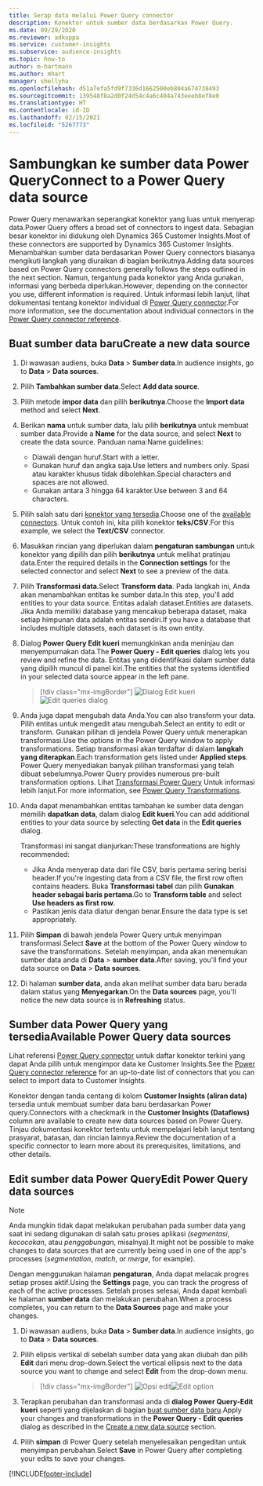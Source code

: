 ```yaml
---
title: Serap data melalui Power Query connector
description: Konektor untuk sumber data berdasarkan Power Query.
ms.date: 09/29/2020
ms.reviewer: adkuppa
ms.service: customer-insights
ms.subservice: audience-insights
ms.topic: how-to
author: m-hartmann
ms.author: mhart
manager: shellyha
ms.openlocfilehash: d51a7efa5fd9f7336d1662500eb804a674738493
ms.sourcegitcommit: 139548f8a2d0f24d54c4a6c404a743eeeb8ef8e0
ms.translationtype: HT
ms.contentlocale: id-ID
ms.lasthandoff: 02/15/2021
ms.locfileid: "5267773"
---
```

# <a name="connect-to-a-power-query-data-source"></a><span data-ttu-id="f1347-103">Sambungkan ke sumber data Power Query</span><span class="sxs-lookup"><span data-stu-id="f1347-103">Connect to a Power Query data source</span></span>

<span data-ttu-id="f1347-104">Power Query menawarkan seperangkat konektor yang luas untuk menyerap data.</span><span class="sxs-lookup"><span data-stu-id="f1347-104">Power Query offers a broad set of connectors to ingest data.</span></span> <span data-ttu-id="f1347-105">Sebagian besar konektor ini didukung oleh Dynamics 365 Customer Insights.</span><span class="sxs-lookup"><span data-stu-id="f1347-105">Most of these connectors are supported by Dynamics 365 Customer Insights.</span></span> <span data-ttu-id="f1347-106">Menambahkan sumber data berdasarkan Power Query connectors biasanya mengikuti langkah yang diuraikan di bagian berikutnya.</span><span class="sxs-lookup"><span data-stu-id="f1347-106">Adding data sources based on Power Query connectors generally follows the steps outlined in the next section.</span></span> <span data-ttu-id="f1347-107">Namun, tergantung pada konektor yang Anda gunakan, informasi yang berbeda diperlukan.</span><span class="sxs-lookup"><span data-stu-id="f1347-107">However, depending on the connector you use, different information is required.</span></span> <span data-ttu-id="f1347-108">Untuk informasi lebih lanjut, lihat dokumentasi tentang konektor individual di [Power Query connector](https://docs.microsoft.com/power-query/connectors/).</span><span class="sxs-lookup"><span data-stu-id="f1347-108">For more information, see the documentation about individual connectors in the [Power Query connector reference](https://docs.microsoft.com/power-query/connectors/).</span></span>

## <a name="create-a-new-data-source"></a><span data-ttu-id="f1347-109">Buat sumber data baru</span><span class="sxs-lookup"><span data-stu-id="f1347-109">Create a new data source</span></span>

1. <span data-ttu-id="f1347-110">Di wawasan audiens, buka **Data** > **Sumber data**.</span><span class="sxs-lookup"><span data-stu-id="f1347-110">In audience insights, go to **Data** > **Data sources**.</span></span>

1. <span data-ttu-id="f1347-111">Pilih **Tambahkan sumber data**.</span><span class="sxs-lookup"><span data-stu-id="f1347-111">Select **Add data source**.</span></span>

1. <span data-ttu-id="f1347-112">Pilih metode **impor data** dan pilih **berikutnya**.</span><span class="sxs-lookup"><span data-stu-id="f1347-112">Choose the **Import data** method and select **Next**.</span></span>

1. <span data-ttu-id="f1347-113">Berikan **nama** untuk sumber data, lalu pilih **berikutnya** untuk membuat sumber data.</span><span class="sxs-lookup"><span data-stu-id="f1347-113">Provide a **Name** for the data source, and select **Next** to create the data source.</span></span> <span data-ttu-id="f1347-114">Panduan nama:</span><span class="sxs-lookup"><span data-stu-id="f1347-114">Name guidelines:</span></span> 
   - <span data-ttu-id="f1347-115">Diawali dengan huruf.</span><span class="sxs-lookup"><span data-stu-id="f1347-115">Start with a letter.</span></span>
   - <span data-ttu-id="f1347-116">Gunakan huruf dan angka saja.</span><span class="sxs-lookup"><span data-stu-id="f1347-116">Use letters and numbers only.</span></span> <span data-ttu-id="f1347-117">Spasi atau karakter khusus tidak dibolehkan.</span><span class="sxs-lookup"><span data-stu-id="f1347-117">Special characters and spaces are not allowed.</span></span>
   - <span data-ttu-id="f1347-118">Gunakan antara 3 hingga 64 karakter.</span><span class="sxs-lookup"><span data-stu-id="f1347-118">Use between 3 and 64 characters.</span></span>

1. <span data-ttu-id="f1347-119">Pilih salah satu dari [konektor yang tersedia](#available-power-query-data-sources).</span><span class="sxs-lookup"><span data-stu-id="f1347-119">Choose one of the [available connectors](#available-power-query-data-sources).</span></span> <span data-ttu-id="f1347-120">Untuk contoh ini, kita pilih konektor **teks/CSV**.</span><span class="sxs-lookup"><span data-stu-id="f1347-120">For this example, we select the **Text/CSV** connector.</span></span>

1. <span data-ttu-id="f1347-121">Masukkan rincian yang diperlukan dalam **pengaturan sambungan** untuk konektor yang dipilih dan pilih **berikutnya** untuk melihat pratinjau data.</span><span class="sxs-lookup"><span data-stu-id="f1347-121">Enter the required details in the **Connection settings** for the selected connector and select **Next** to see a preview of the data.</span></span>

1. <span data-ttu-id="f1347-122">Pilih **Transformasi data**.</span><span class="sxs-lookup"><span data-stu-id="f1347-122">Select **Transform data**.</span></span> <span data-ttu-id="f1347-123">Pada langkah ini, Anda akan menambahkan entitas ke sumber data.</span><span class="sxs-lookup"><span data-stu-id="f1347-123">In this step, you'll add entities to your data source.</span></span> <span data-ttu-id="f1347-124">Entitas adalah dataset.</span><span class="sxs-lookup"><span data-stu-id="f1347-124">Entities are datasets.</span></span> <span data-ttu-id="f1347-125">Jika Anda memiliki database yang mencakup beberapa dataset, maka setiap himpunan data adalah entitas sendiri.</span><span class="sxs-lookup"><span data-stu-id="f1347-125">If you have a database that includes multiple datasets, each dataset is its own entity.</span></span>

1. <span data-ttu-id="f1347-126">Dialog **Power Query Edit kueri** memungkinkan anda meninjau dan menyempurnakan data.</span><span class="sxs-lookup"><span data-stu-id="f1347-126">The **Power Query - Edit queries** dialog lets you review and refine the data.</span></span> <span data-ttu-id="f1347-127">Entitas yang diidentifikasi dalam sumber data yang dipilih muncul di panel kiri.</span><span class="sxs-lookup"><span data-stu-id="f1347-127">The entities that the systems identified in your selected data source appear in the left pane.</span></span>

   > [!div class="mx-imgBorder"]
   > <span data-ttu-id="f1347-128">![Dialog Edit kueri](media/data-manager-configure-edit-queries.png "Dialog Edit kueri")</span><span class="sxs-lookup"><span data-stu-id="f1347-128">![Edit queries dialog](media/data-manager-configure-edit-queries.png "Edit queries dialog")</span></span>

1. <span data-ttu-id="f1347-129">Anda juga dapat mengubah data Anda.</span><span class="sxs-lookup"><span data-stu-id="f1347-129">You can also transform your data.</span></span> <span data-ttu-id="f1347-130">Pilih entitas untuk mengedit atau mengubah.</span><span class="sxs-lookup"><span data-stu-id="f1347-130">Select an entity to edit or transform.</span></span> <span data-ttu-id="f1347-131">Gunakan pilihan di jendela Power Query untuk menerapkan transformasi.</span><span class="sxs-lookup"><span data-stu-id="f1347-131">Use the options in the Power Query window to apply transformations.</span></span> <span data-ttu-id="f1347-132">Setiap transformasi akan terdaftar di dalam **langkah yang diterapkan**.</span><span class="sxs-lookup"><span data-stu-id="f1347-132">Each transformation gets listed under **Applied steps**.</span></span> <span data-ttu-id="f1347-133">Power Query menyediakan banyak pilihan transformasi yang telah dibuat sebelumnya.</span><span class="sxs-lookup"><span data-stu-id="f1347-133">Power Query provides numerous pre-built transformation options.</span></span> <span data-ttu-id="f1347-134">Lihat [Transformasi Power Query](https://docs.microsoft.com/power-query/power-query-what-is-power-query#transformations) Untuk informasi lebih lanjut.</span><span class="sxs-lookup"><span data-stu-id="f1347-134">For more information, see [Power Query Transformations](https://docs.microsoft.com/power-query/power-query-what-is-power-query#transformations).</span></span>

1. <span data-ttu-id="f1347-135">Anda dapat menambahkan entitas tambahan ke sumber data dengan memilih **dapatkan data**, dalam dialog **Edit kueri**.</span><span class="sxs-lookup"><span data-stu-id="f1347-135">You can add additional entities to your data source by selecting **Get data** in the **Edit queries** dialog.</span></span>

   <span data-ttu-id="f1347-136">Transformasi ini sangat dianjurkan:</span><span class="sxs-lookup"><span data-stu-id="f1347-136">These transformations are highly recommended:</span></span>

   - <span data-ttu-id="f1347-137">Jika Anda menyerap data dari file CSV, baris pertama sering berisi header.</span><span class="sxs-lookup"><span data-stu-id="f1347-137">If you're ingesting data from a CSV file, the first row often contains headers.</span></span> <span data-ttu-id="f1347-138">Buka **Transformasi tabel** dan pilih **Gunakan header sebagai baris pertama**.</span><span class="sxs-lookup"><span data-stu-id="f1347-138">Go to **Transform table** and select **Use headers as first row**.</span></span>
   - <span data-ttu-id="f1347-139">Pastikan jenis data diatur dengan benar.</span><span class="sxs-lookup"><span data-stu-id="f1347-139">Ensure the data type is set appropriately.</span></span>

1. <span data-ttu-id="f1347-140">Pilih **Simpan** di bawah jendela Power Query untuk menyimpan transformasi.</span><span class="sxs-lookup"><span data-stu-id="f1347-140">Select **Save** at the bottom of the Power Query window to save the transformations.</span></span> <span data-ttu-id="f1347-141">Setelah menyimpan, anda akan menemukan sumber data anda di **Data** > **sumber data**.</span><span class="sxs-lookup"><span data-stu-id="f1347-141">After saving, you'll find your data source on **Data** > **Data sources**.</span></span>

1. <span data-ttu-id="f1347-142">Di halaman **sumber data**, anda akan melihat sumber data baru berada dalam status yang **Menyegarkan**.</span><span class="sxs-lookup"><span data-stu-id="f1347-142">On the **Data sources** page, you'll notice the new data source is in **Refreshing** status.</span></span>

## <a name="available-power-query-data-sources"></a><span data-ttu-id="f1347-143">Sumber data Power Query yang tersedia</span><span class="sxs-lookup"><span data-stu-id="f1347-143">Available Power Query data sources</span></span>

<span data-ttu-id="f1347-144">Lihat referensi [Power Query connector](https://docs.microsoft.com/power-query/connectors/) untuk daftar konektor terkini yang dapat Anda pilih untuk mengimpor data ke Customer Insights.</span><span class="sxs-lookup"><span data-stu-id="f1347-144">See the [Power Query connector reference](https://docs.microsoft.com/power-query/connectors/) for an up-to-date list of connectors that you can select to import data to Customer Insights.</span></span> 

<span data-ttu-id="f1347-145">Konektor dengan tanda centang di kolom **Customer Insights (aliran data)** tersedia untuk membuat sumber data baru berdasarkan Power query.</span><span class="sxs-lookup"><span data-stu-id="f1347-145">Connectors with a checkmark in the **Customer Insights (Dataflows)** column are available to create new data sources based on Power Query.</span></span> <span data-ttu-id="f1347-146">Tinjau dokumentasi konektor tertentu untuk mempelajari lebih lanjut tentang prasyarat, batasan, dan rincian lainnya.</span><span class="sxs-lookup"><span data-stu-id="f1347-146">Review the documentation of a specific connector to learn more about its prerequisites, limitations, and other details.</span></span>

## <a name="edit-power-query-data-sources"></a><span data-ttu-id="f1347-147">Edit sumber data Power Query</span><span class="sxs-lookup"><span data-stu-id="f1347-147">Edit Power Query data sources</span></span>

> [!NOTE]
> <span data-ttu-id="f1347-148">Anda mungkin tidak dapat melakukan perubahan pada sumber data yang saat ini sedang digunakan di salah satu proses aplikasi *(segmentasi*, *kecocokan*, atau *penggabungan*, misalnya).</span><span class="sxs-lookup"><span data-stu-id="f1347-148">It might not be possible to make changes to data sources that are currently being used in one of the app's processes (*segmentation*, *match*, or *merge*, for example).</span></span> 
>
> <span data-ttu-id="f1347-149">Dengan menggunakan halaman **pengaturan**, Anda dapat melacak progres setiap proses aktif.</span><span class="sxs-lookup"><span data-stu-id="f1347-149">Using the **Settings** page, you can track the progress of each of the active processes.</span></span> <span data-ttu-id="f1347-150">Setelah proses selesai, Anda dapat kembali ke halaman **sumber data** dan melakukan perubahan.</span><span class="sxs-lookup"><span data-stu-id="f1347-150">When a process completes, you can return to the **Data Sources** page and make your changes.</span></span>

1. <span data-ttu-id="f1347-151">Di wawasan audiens, buka **Data** > **Sumber data**.</span><span class="sxs-lookup"><span data-stu-id="f1347-151">In audience insights, go to **Data** > **Data sources**.</span></span>

2. <span data-ttu-id="f1347-152">Pilih elipsis vertikal di sebelah sumber data yang akan diubah dan pilih **Edit** dari menu drop-down.</span><span class="sxs-lookup"><span data-stu-id="f1347-152">Select the vertical ellipsis next to the data source you want to change and select **Edit** from the drop-down menu.</span></span>

   > [!div class="mx-imgBorder"]
   > <span data-ttu-id="f1347-153">![Opsi edit](media/edit-option-data-sources.png "Opsi edit")</span><span class="sxs-lookup"><span data-stu-id="f1347-153">![Edit option](media/edit-option-data-sources.png "Edit option")</span></span>

3. <span data-ttu-id="f1347-154">Terapkan perubahan dan transformasi anda di **dialog Power Query-Edit kueri** seperti yang dijelaskan di bagian [buat sumber data baru](#create-a-new-data-source).</span><span class="sxs-lookup"><span data-stu-id="f1347-154">Apply your changes and transformations in the **Power Query - Edit queries** dialog as described in the [Create a new data source](#create-a-new-data-source) section.</span></span>

4. <span data-ttu-id="f1347-155">Pilih **simpan** di Power Query setelah menyelesaikan pengeditan untuk menyimpan perubahan.</span><span class="sxs-lookup"><span data-stu-id="f1347-155">Select **Save** in Power Query after completing your edits to save your changes.</span></span>


[!INCLUDE[footer-include](../includes/footer-banner.md)]